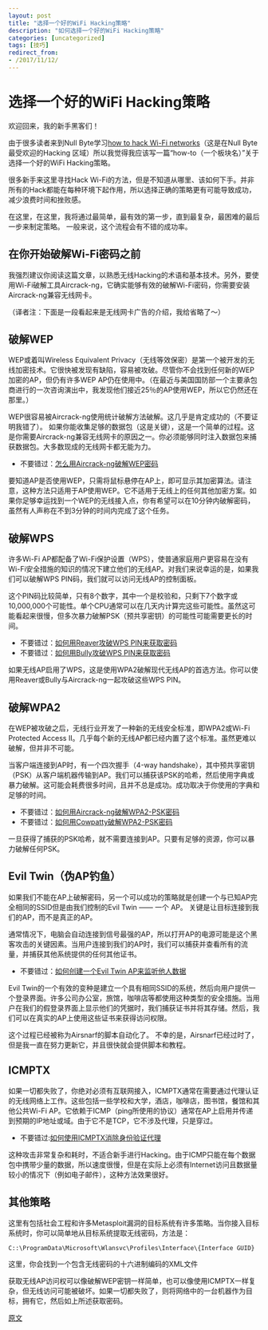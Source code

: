 ```yaml
---
layout: post
title: "选择一个好的WiFi Hacking策略"
description: "如何选择一个好的WiFi Hacking策略"
categories: [uncategorized]
tags: [技巧]
redirect_from:
- /2017/11/12/
---
```


# 选择一个好的WiFi Hacking策略

欢迎回来，我的新手黑客们！

由于很多读者来到Null Byte学习[how to hack Wi-Fi networks](https://null-byte.wonderhowto.com/how-to/wi-fi-hacking/)（这是在Null Byte最受欢迎的Hacking 区域）所以我觉得我应该写一篇“how-to（一个板块名）”关于选择一个好的WiFi Hacking策略。

很多新手来这里寻找Hack Wi-Fi的方法，但是不知道从哪里、该如何下手。并非所有的Hack都能在每种环境下起作用，所以选择正确的策略更有可能导致成功，减少浪费时间和挫败感。

在这里，在这里，我将通过最简单，最有效的第一步，直到最复杂，最困难的最后一步来制定策略。 一般来说，这个流程会有不错的成功率。

## 在你开始破解Wi-Fi密码之前

我强烈建议你阅读这篇文章，以熟悉无线Hacking的术语和基本技术。另外，要使用Wi-Fi破解工具Aircrack-ng，它确实能够有效的破解Wi-Fi密码，你需要安装Aircrack-ng兼容无线网卡。

（译者注：下面是一段看起来是无线网卡广告的介绍，我给省略了～）

## 破解WEP

WEP或着叫Wireless Equivalent Privacy（无线等效保密）是第一个被开发的无线加密技术。它很快被发现有缺陷，容易被攻破。尽管你不会找到任何新的WEP加密的AP，但仍有许多WEP AP仍在使用中。（在最近与美国国防部一个主要承包商进行的一次咨询演出中，我发现他们接近25％的AP使用WEP，所以它仍然还在那里。）

WEP很容易被Aircrack-ng使用统计破解方法破解。这几乎是肯定成功的（不要证明我错了）。 如果你能收集足够的数据包（这是关键），这是一个简单的过程。这是你需要Aircrack-ng兼容无线网卡的原因之一。你必须能够同时注入数据包来捕获数据包。大多数现成的无线网卡都无能为力。

- 不要错过：[怎么用Aircrack-ng破解WEP密码](https://null-byte.wonderhowto.com/how-to/hack-wi-fi-cracking-wep-passwords-with-aircrack-ng-0147340/)

要知道AP是否使用WEP，只需将鼠标悬停在AP上，即可显示其加密算法。请注意，这种方法只适用于AP使用WEP。它不适用于无线上的任何其他加密方案。如果你足够幸运找到一个WEP的无线接入点，你有希望可以在10分钟内破解密码，虽然有人声称在不到3分钟的时间内完成了这个任务。

## 破解WPS

许多Wi-Fi AP都配备了Wi-Fi保护设置（WPS），使普通家庭用户更容易在没有Wi-Fi安全措施的知识的情况下建立他们的无线AP。对我们来说幸运的是，如果我们可以破解WPS PIN码，我们就可以访问无线AP的控制面板。

这个PIN码比较简单，只有8个数字，其中一个是校验和，只剩下7个数字或10,000,000个可能性。单个CPU通常可以在几天内计算完这些可能性。虽然这可能看起来很慢，但多次暴力破解PSK（预共享密钥）的可能性可能需要更长的时间。

- 不要错过：[如何用Reaver攻破WPS PIN来获取密码](https://null-byte.wonderhowto.com/how-to/hack-wpa-wifi-passwords-by-cracking-wps-pin-0132542/)
- 不要错过：[如何用Bully攻破WPS PIN来获取密码](https://null-byte.wonderhowto.com/how-to/hack-wi-fi-breaking-wps-pin-get-password-with-bully-0158819/)

如果无线AP启用了WPS，这是使用WPA2破解现代无线AP的首选方法。你可以使用Reaver或Bully与Aircrack-ng一起攻破这些WPS PIN。

## 破解WPA2

在WEP被攻破之后，无线行业开发了一种新的无线安全标准，即WPA2或Wi-Fi Protected Access II。几乎每个新的无线AP都已经内置了这个标准。虽然更难以破解，但并非不可能。

当客户端连接到AP时，有一个四次握手（4-way handshake），其中预共享密钥（PSK）从客户端机器传输到AP。我们可以捕获该PSK的哈希，然后使用字典或暴力破解。这可能会耗费很多时间，且并不总是成功。成功取决于你使用的字典和足够的时间。

- 不要错过：[如何用Aircrack-ng破解WPA2-PSK密码](https://null-byte.wonderhowto.com/how-to/hack-wi-fi-cracking-wpa2-psk-passwords-using-aircrack-ng-0148366/)
- 不要错过：[如何用Cowpatty破解WPA2-PSK密码](https://null-byte.wonderhowto.com/how-to/hack-wi-fi-cracking-wpa2-psk-passwords-with-cowpatty-0148423/)

一旦获得了捕获的PSK哈希，就不需要连接到AP。只要有足够的资源，你可以暴力破解任何PSK。

## Evil Twin（伪AP钓鱼）

如果我们不能在AP上破解密码，另一个可以成功的策略就是创建一个与已知AP完全相同的SSID但是由我们控制的Evil Twin —— 一个 AP。 关键是让目标连接到我们的AP，而不是真正的AP。

通常情况下，电脑会自动连接到信号最强的AP，所以打开AP的电源可能是这个黑客攻击的关键因素。当用户连接到我们的AP时，我们可以捕获并查看所有的流量，并捕获其他系统提供的任何其他证书。

- 不要错过：[如何创建一个Evil Twin AP来监听他人数据](https://null-byte.wonderhowto.com/how-to/hack-wi-fi-creating-evil-twin-wireless-access-point-eavesdrop-data-0147919/)

Evil Twin的一个有效的变种是建立一个具有相同SSID的系统，然后向用户提供一个登录界面。许多公司办公室，旅馆，咖啡店等都使用这种类型的安全措施。当用户在我们的假登录界面上显示他们的凭据时，我们捕获证书并将其存储。然后，我们可以在真实的AP上使用这些证书来获得访问权限。

这个过程已经被称为Airsnarf的脚本自动化了。 不幸的是，Airsnarf已经过时了，但是我一直在努力更新它，并且很快就会提供脚本和教程。

## ICMPTX

如果一切都失败了，你绝对必须有互联网接入，ICMPTX通常在需要通过代理认证的无线网络上工作。这些包括一些学校和大学，酒店，咖啡店，图书馆，餐馆和其他公共Wi-Fi AP。它依赖于ICMP（ping所使用的协议）通常在AP上启用并传递到预期的IP地址或域。由于它不是TCP，它不涉及代理，只是穿过。

- 不要错过:[如何使用ICMPTX消除身份验证代理](https://null-byte.wonderhowto.com/how-to/hack-wi-fi-evading-authentication-proxy-using-icmptx-0150347/)

这种攻击非常复杂和耗时，不适合新手进行Hacking。由于ICMP只能在每个数据包中携带少量的数据，所以速度很慢，但是在实际上必须有Internet访问且数据量较小的情况下（例如电子邮件），这种方法效果很好。

## 其他策略

这里有包括社会工程和许多Metasploit漏洞的目标系统有许多策略。当你接入目标系统时，你可以简单地从目标系统提取无线密码，方法是：

	C::\ProgramData\Microsoft\Wlansvc\Profiles\Interface\{Interface GUID}

这里，你会找到一个包含无线密码的十六进制编码的XML文件

获取无线AP访问权可以像破解WEP密钥一样简单，也可以像使用ICMPTX一样复杂，但无线访问可能被破坏。如果一切都失败了，则将网络中的一台机器作为目标，拥有它，然后如上所述获取密码。

[原文](https://null-byte.wonderhowto.com/how-to/hack-wi-fi-selecting-good-wi-fi-hacking-strategy-0162526/)
